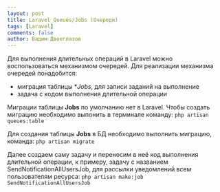 ```yaml
---
layout: post
title: Laravel Queues/Jobs (Очереди)
tags: [Laravel]
comments: false
author: Вадим Двоеглазов
---
```


Для выполнения длительных операций в Laravel можно воспользоваться механизмом очередей. Для реализации механизма очередей понадобится:

- миграция таблицы **Jobs*, для записи заданий на выполнение
- задача с кодом выполнения длительной операции

Миграции таблицы **Jobs** по умолчанию нет в Laravel.
Чтобы создать миграцию необходимо выпонить в терминале команду: `php artisan queues:table`

Для создания таблицы **Jobs** в БД необходимо выполнить миграцию, команда: `php artisan migrate`

Далее создаем саму задачу и переносим в неё код выполнения длительной операции, к примеру, задачу с названием SendNotificationAllUsersJob, для рассылки уведомлений всем пользователям ресурса: `php artisan make:job SendNotificationAllUsersJob`
